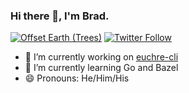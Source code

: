 ### Hi there 👋, I'm Brad.

[![Offset Earth (Trees)](https://img.shields.io/offset-earth/trees/bradleycwojcik)](https://ecologi.com/bradleycwojcik)
[![Twitter Follow](https://img.shields.io/twitter/follow/bradleycwojcik?label=Follow&style=social)](https://twitter.com/bradleycwojcik)

- 🔭 I’m currently working on [euchre-cli](https://github.com/bradleycwojcik/euchre-cli)
- 🌱 I’m currently learning Go and Bazel
- 😄 Pronouns: He/Him/His


<!--
**bradleycwojcik/bradleycwojcik** is a ✨ _special_ ✨ repository because its `README.md` (this file) appears on your GitHub profile.

Here are some ideas to get you started:

- 🔭 I’m currently working on ...
- 🌱 I’m currently learning ...
- 👯 I’m looking to collaborate on ...
- 🤔 I’m looking for help with ...
- 💬 Ask me about ...
- 📫 How to reach me: ...
- 😄 Pronouns: ...
- ⚡ Fun fact: ...
-->
